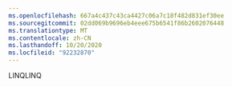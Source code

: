 ```yaml
---
ms.openlocfilehash: 667a4c437c43ca4427c06a7c18f482d831ef30ee
ms.sourcegitcommit: 02dd069b9696eb4eee675b6541f86b2602076448
ms.translationtype: MT
ms.contentlocale: zh-CN
ms.lasthandoff: 10/20/2020
ms.locfileid: "92232870"
---
```

<span data-ttu-id="78393-101">LINQ</span><span class="sxs-lookup"><span data-stu-id="78393-101">LINQ</span></span>